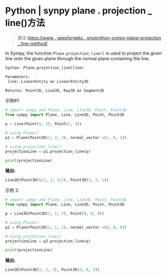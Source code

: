 # Python | synpy plane . projection _ line()方法

> 原文:[https://www . geesforgeks . org/python-sympy-plane-projection _ line-method/](https://www.geeksforgeeks.org/python-sympy-plane-projection_line-method/)

In Sympy, the function `Plane.projection_line()` is used to project the given line onto the given plane through the normal plane containing the line.

```py
Syntax: Plane.projection_line(line)

Parameters:
 line: LinearEntity or LinearEntity3D

Returns: Point3D, Line3D, Ray3D or Segment3D

```

示例#1:

```py
# import sympy and Plane, Line, Line3D, Point, Point3D
from sympy import Plane, Line, Line3D, Point, Point3D

p = Line(Point(1, 2), Point(2, 3))

# using Plane()
p1 = Plane(Point3D(1, 2, 3), normal_vector =(1, 0, 1))

# using projection_line()
projectionLine = p1.projection_line(p)

print(projectionLine)
```

**输出:**

```py
Line3D(Point3D(5/2, 2, 3/2), Point3D(3, 3, 1))
```

示例 2:

```py
# import sympy and Plane, Line, Line3D, Point, Point3D
from sympy import Plane, Line, Line3D, Point, Point3D

p = Line3D(Point3D(1, 2, 3), Point(0, 0, 0))

# using Plane()
p2 = Plane(Point3D(1, 1, 1), normal_vector =(0, 0, 0))

# using projection_line()
projectionLine = p2.projection_line(p)

print(projectionLine)
```

**输出:**

```py
Line3D(Point3D(1, 2, 3), Point3D(2, 0, 2))
```